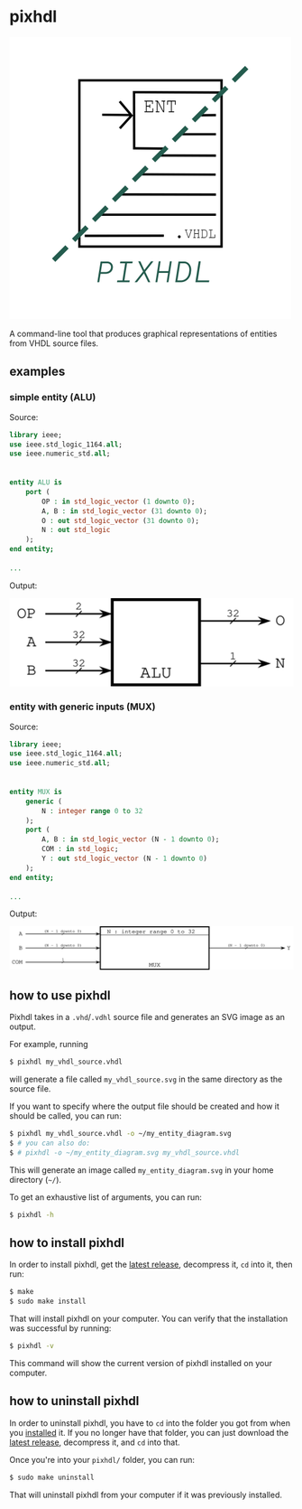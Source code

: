# pixhdl

<img src="https://github.com/kokkonisd/pixhdl/blob/master/pixhdl.png" width="500">

A command-line tool that produces graphical representations of entities from VHDL source files.

## examples

### simple entity (ALU)

Source:

```vhdl
library ieee;
use ieee.std_logic_1164.all;
use ieee.numeric_std.all;


entity ALU is
    port (
        OP : in std_logic_vector (1 downto 0);
        A, B : in std_logic_vector (31 downto 0);
        O : out std_logic_vector (31 downto 0);
        N : out std_logic
    );
end entity;

...
```

Output:

![ALU SVG output](ALU_diagram.svg)

### entity with generic inputs (MUX)

Source:

```vhdl
library ieee;
use ieee.std_logic_1164.all;
use ieee.numeric_std.all;


entity MUX is
    generic (
        N : integer range 0 to 32
    );
    port (
        A, B : in std_logic_vector (N - 1 downto 0);
        COM : in std_logic;
        Y : out std_logic_vector (N - 1 downto 0)
    );
end entity;

...
```

Output:

![MUX SVG output](MUX_diagram.svg)


## how to use pixhdl

Pixhdl takes in a `.vhd`/`.vdhl` source file and generates an SVG image as an output.

For example, running

```bash
$ pixhdl my_vhdl_source.vhdl
```

will generate a file called `my_vhdl_source.svg` in the same directory as the source file.

If you want to specify where the output file should be created and how it should be called, you can run:

```bash
$ pixhdl my_vhdl_source.vhdl -o ~/my_entity_diagram.svg
$ # you can also do:
$ # pixhdl -o ~/my_entity_diagram.svg my_vhdl_source.vhdl
```

This will generate an image called `my_entity_diagram.svg` in your home directory (`~/`).

To get an exhaustive list of arguments, you can run:

```bash
$ pixhdl -h
```


## how to install pixhdl

In order to install pixhdl, get the [latest release](https://github.com/kokkonisd/pixhdl/releases/latest), decompress it, `cd` into it, then run:

```bash
$ make
$ sudo make install
```

That will install pixhdl on your computer. You can verify that the installation was successful by running:

```bash
$ pixhdl -v
```

This command will show the current version of pixhdl installed on your computer.

## how to uninstall pixhdl

In order to uninstall pixhdl, you have to `cd` into the folder you got from when you [installed](#how-to-install-pixhdl) it. If you no longer have that folder, you can just download the [latest release](https://github.com/kokkonisd/pixhdl/releases/latest), decompress it, and `cd` into that.

Once you're into your `pixhdl/` folder, you can run:

```bash
$ sudo make uninstall
```

That will uninstall pixhdl from your computer if it was previously installed.
